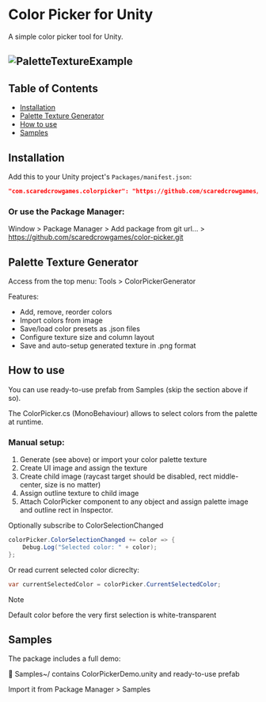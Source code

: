 # Color Picker for Unity

A simple color picker tool for Unity.

![PaletteTextureExample](https://github.com/user-attachments/assets/55bb70b8-3d85-41a2-8f23-d8c3ae6d0c23)
---
## Table of Contents
- [Installation](#installation)
- [Palette Texture Generator](#palette-texture-generator)
- [How to use](#how-to-use)
- [Samples](#samples)

## Installation

Add this to your Unity project's `Packages/manifest.json`:

```json
"com.scaredcrowgames.colorpicker": "https://github.com/scaredcrowgames/color-picker.git"
```

### Or use the Package Manager:

Window > Package Manager > Add package from git url... > https://github.com/scaredcrowgames/color-picker.git

## Palette Texture Generator
Access from the top menu: Tools > ColorPickerGenerator

Features:
* Add, remove, reorder colors
* Import colors from image
* Save/load color presets as .json files
* Configure texture size and column layout
* Save and auto-setup generated texture in .png format

## How to use
You can use ready-to-use prefab from Samples (skip the section above if so).

The ColorPicker.cs (MonoBehaviour) allows to select colors from the palette at runtime.

### Manual setup:
1. Generate (see above) or import your color palette texture
2. Create UI image and assign the texture
3. Create child image (raycast target should be disabled, rect middle-center, size is no matter)
4. Assign outline texture to child image
5. Attach ColorPicker component to any object and assign palette image and outline rect in Inspector.

Optionally subscribe to ColorSelectionChanged

```csharp
colorPicker.ColorSelectionChanged += color => {
    Debug.Log("Selected color: " + color);
};
```
Or read current selected color dicreclty:
```csharp
var currentSelectedColor = colorPicker.CurrentSelectedColor;
```
> [!NOTE]
> Default color before the very first selection is white-transparent

## Samples
The package includes a full demo:

📁 Samples~/ contains ColorPickerDemo.unity and ready-to-use prefab

Import it from Package Manager > Samples
